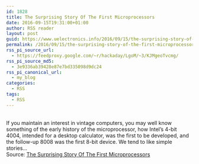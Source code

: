 ```yaml
---
id: 1828
title: The Surprising Story Of The First Microprocessors
date: 2016-09-15T19:31:00+01:00
author: RSS reader
layout: post
guid: https://www.uelectronics.info/2016/09/15/the-surprising-story-of-the-first-microprocessors/
permalink: /2016/09/15/the-surprising-story-of-the-first-microprocessors/
rss_pi_source_url:
  - https://feedproxy.google.com/~r/hackaday/LgoM/~3/KJMgeoTvcmg/
rss_pi_source_md5:
  - 3e9336ab39428e87e7bd335098d9dc24
rss_pi_canonical_url:
  - my_blog
categories:
  - RSS
tags:
  - RSS
---
```

&#013;  
If you maintain an interest in vintage computers, you may well know something of the early history of the microprocessor, how Intel’s 4-bit 4004, intended for a desktop calculator, was the first to be developed, and the follow-up 8008 was the first 8-bit device. We tend to like simple stories…&#013;  
Source: <a href="https://feedproxy.google.com/~r/hackaday/LgoM/~3/KJMgeoTvcmg/" target="_blank">The Surprising Story Of The First Microprocessors</a>